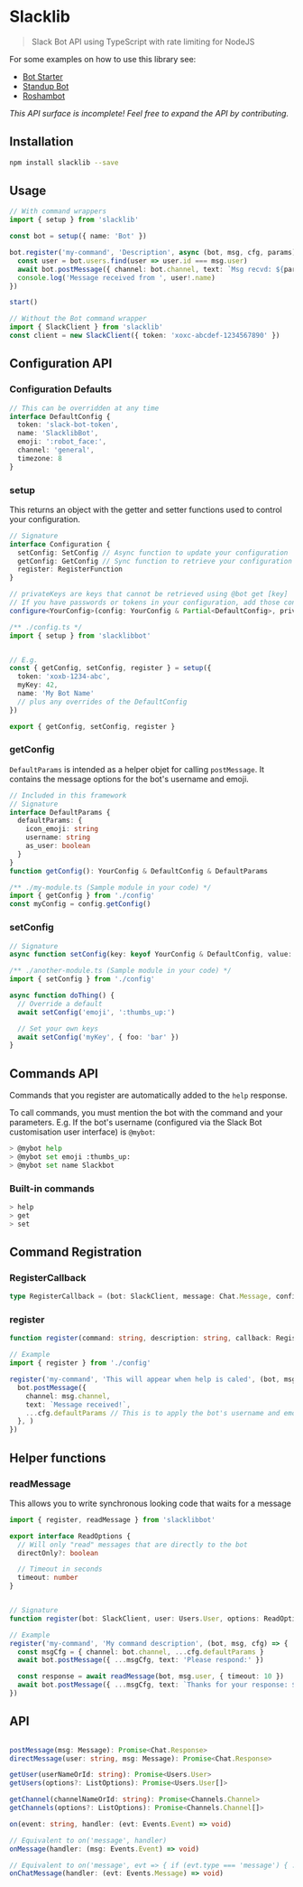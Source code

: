 # Slacklib
> Slack Bot API using TypeScript with rate limiting for NodeJS

For some examples on how to use this library see:
- [Bot Starter](https://github.com/1000team/bot-starter)
- [Standup Bot](https://github.com/seikho/slack-standup-bot)
- [Roshambot](https://github.com/1000team/roshambo)

*This API surface is incomplete! Feel free to expand the API by contributing.*

## Installation

```sh
npm install slacklib --save
```

## Usage
```ts
// With command wrappers
import { setup } from 'slacklib'

const bot = setup({ name: 'Bot' })

bot.register('my-command', 'Description', async (bot, msg, cfg, params) => {
  const user = bot.users.find(user => user.id === msg.user)
  await bot.postMessage({ channel: bot.channel, text: `Msg recvd: ${params.join(' ')}`, ...cfg.defaultParams })
  console.log('Message received from ', user!.name)
})

start()

// Without the Bot command wrapper
import { SlackClient } from 'slacklib'
const client = new SlackClient({ token: 'xoxc-abcdef-1234567890' })
```

## Configuration API

### Configuration Defaults

```ts
// This can be overridden at any time
interface DefaultConfig {
  token: 'slack-bot-token',
  name: 'SlacklibBot',
  emoji: ':robot_face:',
  channel: 'general',
  timezone: 8
}
```

### setup
This returns an object with the getter and setter functions used to control your configuration.

```ts
// Signature
interface Configuration {
  setConfig: SetConfig // Async function to update your configuration
  getConfig: GetConfig // Sync function to retrieve your configuration
  register: RegisterFunction
}

// privateKeys are keys that cannot be retrieved using @bot get [key]
// If you have passwords or tokens in your configuration, add those configuration keys to the privateKeys array when setting up
configure<YourConfig>(config: YourConfig & Partial<DefaultConfig>, privateKeys: string[]): Promise<Configuration>

/** ./config.ts */
import { setup } from 'slacklibbot'


// E.g.
const { getConfig, setConfig, register } = setup({
  token: 'xoxb-1234-abc',
  myKey: 42,
  name: 'My Bot Name'
  // plus any overrides of the DefaultConfig
})

export { getConfig, setConfig, register }
```


### getConfig
`DefaultParams` is intended as a helper objet for calling `postMessage`.
It contains the message options for the bot's username and emoji.

```ts
// Included in this framework
// Signature
interface DefaultParams {
  defaultParams: {
    icon_emoji: string
    username: string
    as_user: boolean
  }
}
function getConfig(): YourConfig & DefaultConfig & DefaultParams

/** ./my-module.ts (Sample module in your code) */
import { getConfig } from './config'
const myConfig = config.getConfig()
```

### setConfig
```ts
// Signature
async function setConfig(key: keyof YourConfig & DefaultConfig, value: any): Promise<YourConfig & DefaultConfig>

/** ./another-module.ts (Sample module in your code) */
import { setConfig } from './config'

async function doThing() {
  // Override a default
  await setConfig('emoji', ':thumbs_up:')

  // Set your own keys
  await setConfig('myKey', { foo: 'bar' })
}
```


## Commands API
Commands that you register are automatically added to the `help` response.

To call commands, you must mention the bot with the command and your parameters.
E.g. If the bot's username (configured via the Slack Bot customisation user interface) is `@mybot`:
```sh
> @mybot help
> @mybot set emoji :thumbs_up:
> @mybot set name Slackbot
```

### Built-in commands
```sh
> help
> get
> set
```

## Command Registration

### RegisterCallback

```ts
type RegisterCallback = (bot: SlackClient, message: Chat.Message, config: Config, params: string[])
```

### register
```ts
function register(command: string, description: string, callback: RegisterCallback)

// Example
import { register } from './config'

register('my-command', 'This will appear when help is caled', (bot, msg, cfg, params) => {
  bot.postMessage({
    channel: msg.channel,
    text: `Message received!`,
    ...cfg.defaultParams // This is to apply the bot's username and emoji to its message
  }, )
})
```

## Helper functions

### readMessage
This allows you to write synchronous looking code that waits for a message

```ts
import { register, readMessage } from 'slacklibbot'

export interface ReadOptions {
  // Will only "read" messages that are directly to the bot
  directOnly?: boolean

  // Timeout in seconds
  timeout: number
}


// Signature
function register(bot: SlackClient, user: Users.User, options: ReadOptions): Promise<string>

// Example
register('my-command', 'My command description', (bot, msg, cfg) => {
  const msgCfg = { channel: bot.channel, ...cfg.defaultParams }
  await bot.postMessage({ ...msgCfg, text: 'Please respond:' })

  const response = await readMessage(bot, msg.user, { timeout: 10 })
  await bot.postMessage({ ...msgCfg, text: `Thanks for your response: ${response}` })
})

```

## API

```ts

postMessage(msg: Message): Promise<Chat.Response>
directMessage(user: string, msg: Message): Promise<Chat.Response>

getUser(userNameOrId: string): Promise<Users.User>
getUsers(options?: ListOptions): Promise<Users.User[]>

getChannel(channelNameOrId: string): Promise<Channels.Channel>
getChannels(options?: ListOptions): Promise<Channels.Channel[]>

on(event: string, handler: (evt: Events.Event) => void)

// Equivalent to on('message', handler)
onMessage(handler: (msg: Events.Event) => void)

// Equivalent to on('message', evt => { if (evt.type === 'message') { ... } })
onChatMessage(handler: (evt: Events.Message) => void)

```